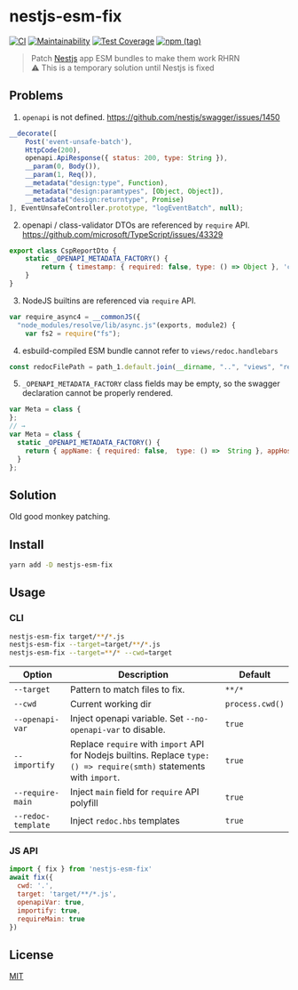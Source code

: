 # nestjs-esm-fix
[![CI](https://github.com/antongolub/nestjs-esm-fix/actions/workflows/ci.yaml/badge.svg?branch=master)](https://github.com/antongolub/nestjs-esm-fix/actions/workflows/ci.yaml)
[![Maintainability](https://api.codeclimate.com/v1/badges/af8edb33072e8e033ce7/maintainability)](https://codeclimate.com/github/antongolub/nestjs-esm-fix/maintainability)
[![Test Coverage](https://api.codeclimate.com/v1/badges/af8edb33072e8e033ce7/test_coverage)](https://codeclimate.com/github/antongolub/nestjs-esm-fix/test_coverage)
[![npm (tag)](https://img.shields.io/npm/v/nestjs-esm-fix)](https://www.npmjs.com/package/nestjs-esm-fix)

> Patch [Nestjs](https://github.com/nestjs/nest) app ESM bundles to make them work RHRN  
> ⚠️ This is a temporary solution until Nestjs is fixed

## Problems
1. `openapi` is not defined. https://github.com/nestjs/swagger/issues/1450
```js
__decorate([
    Post('event-unsafe-batch'),
    HttpCode(200),
    openapi.ApiResponse({ status: 200, type: String }),
    __param(0, Body()),
    __param(1, Req()),
    __metadata("design:type", Function),
    __metadata("design:paramtypes", [Object, Object]),
    __metadata("design:returntype", Promise)
], EventUnsafeController.prototype, "logEventBatch", null);
```

2. openapi / class-validator DTOs are referenced by `require` API. https://github.com/microsoft/TypeScript/issues/43329
```js
export class CspReportDto {
    static _OPENAPI_METADATA_FACTORY() {
        return { timestamp: { required: false, type: () => Object }, 'csp-report': { required: true, type: () => require("./csp.dto.js").CspReport } };
    }
}
```

3. NodeJS builtins are referenced via `require` API.
```js
var require_async4 = __commonJS({
  "node_modules/resolve/lib/async.js"(exports, module2) {
    var fs2 = require("fs");
```

4. esbuild-compiled ESM bundle cannot refer to `views/redoc.handlebars`
```js
const redocFilePath = path_1.default.join(__dirname, "..", "views", "redoc.handlebars");
```

5. `_OPENAPI_METADATA_FACTORY` class fields may be empty, so the swagger declaration cannot be properly rendered.
```js
var Meta = class {
};
// →
var Meta = class {
  static _OPENAPI_METADATA_FACTORY() {
    return { appName: { required: false,  type: () =>  String }, appHost: { required: false,  type: () =>  String }, appVersion: { required: false,  type: () =>  String }, appNamespace: { required: false,  type: () =>  String }, appConfig: { required: false,  type: () =>  typeof (_a3 = typeof Record !== "undefined" && Record) === "function" ? _a3 : Object }, deviceInfo: { required: false,  type: () =>  typeof (_b3 = typeof Record !== "undefined" && Record) === "function" ? _b3 : Object }, userAgent: { required: false,  type: () =>  String }, envProfile: { required: false,  enum:  typeof (_c = typeof import_substrate2.EnvironmentProfile !== "undefined" && import_substrate2.EnvironmentProfile) === "function" ? _c : Object } }
  }
};
```


## Solution
Old good monkey patching.

## Install
```bash
yarn add -D nestjs-esm-fix
```

## Usage
### CLI
```bash
nestjs-esm-fix target/**/*.js
nestjs-esm-fix --target=target/**/*.js
nestjs-esm-fix --target=**/* --cwd=target
```
| Option                   | Description                                                                                                            | Default         |
|--------------------------|------------------------------------------------------------------------------------------------------------------------|-----------------|
| `--target`               | Pattern to match files to fix.                                                                                         | `**/*`          |
| `--cwd`                  | Current working dir                                                                                                    | `process.cwd()` |
| `--openapi-var`          | Inject openapi variable. Set `--no-openapi-var` to disable.                                                            | `true`          |
| `--importify`            | Replace `require` with `import` API for Nodejs builtins. Replace `type: () => require(smth)` statements with `import`. | `true`          |
| `--require-main`         | Inject `main` field for `require` API polyfill                                                                         | `true`          |
| `--redoc-template`       | Inject `redoc.hbs` templates                                                                                           | `true`          |

### JS API
```js
import { fix } from 'nestjs-esm-fix'
await fix({
  cwd: '.',
  target: 'target/**/*.js',
  openapiVar: true,
  importify: true,
  requireMain: true
})
```

## License
[MIT](./LICENSE)
